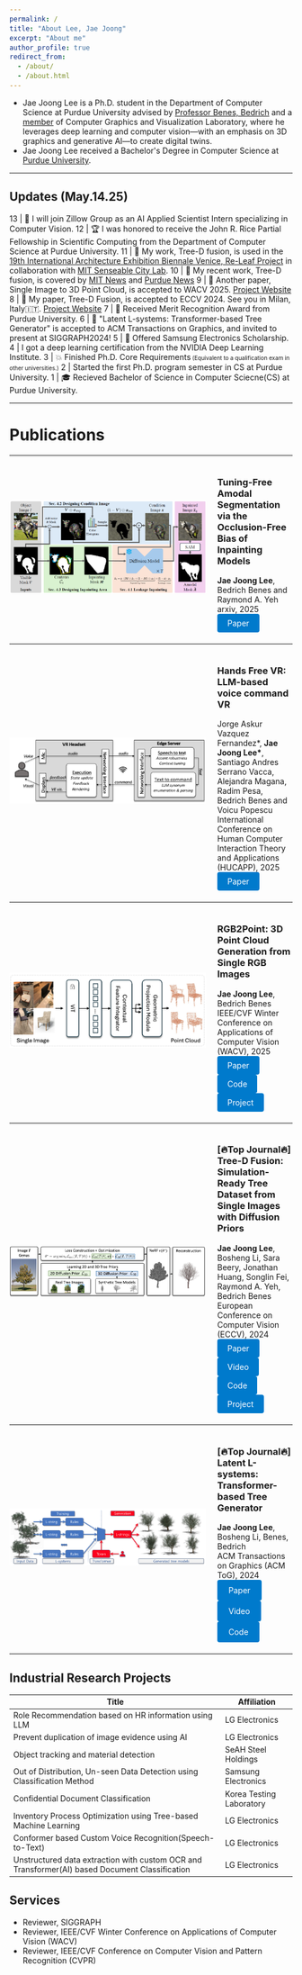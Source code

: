 ```yaml
---
permalink: /
title: "About Lee, Jae Joong"
excerpt: "About me"
author_profile: true
redirect_from:
  - /about/
  - /about.html
---
```


- Jae Joong Lee is a Ph.D. student in the Department of Computer Science at Purdue University advised by [Professor Benes, Bedrich](https://www.cs.purdue.edu/homes/bbenes/) and a [member](https://www.cs.purdue.edu/homes/bbenes/students/) of Computer Graphics and Visualization Laboratory, where he leverages deep learning and computer vision—with an emphasis on 3D graphics and generative AI—to create digital twins.
  <br/>
- Jae Joong Lee received a Bachelor's Degree in Computer Science at [Purdue University](https://www.purdue.edu/).

---

## Updates (May.14.25)

13 | 🎉 I will join Zillow Group as an AI Applied Scientist Intern specializing in Computer Vision.
12 | 🏆 I was honored to receive the John R. Rice Partial Fellowship in Scientific Computing from the Department of Computer Science at Purdue University.
11 | 🤝 My work, Tree-D fusion, is used in the [19th International Architecture Exhibition Biennale Venice, Re-Leaf Project](https://www.labiennale.org/en/architecture/2025/progetti-e-partecipanti) in collaboration with [MIT Senseable City Lab](https://senseable.mit.edu/).
10 | 📰 My recent work, Tree-D fusion, is covered by [MIT News](https://news.mit.edu/2024/advancing-urban-tree-monitoring-ai-powered-digital-twins-1121) and [Purdue News](https://ag.purdue.edu/news/2025/03/3d-tree-reconstruction-algorithm-contributes-to-a-new-era-of-urban-planning.html?feature)
9 | 📜 Another paper, Single Image to 3D Point Cloud, is accepted to WACV 2025. [Project Website](https://www.jaejoonglee.com/wacv25_rgb2point/)
8 | 📜 My paper, Tree-D Fusion, is accepted to ECCV 2024. See you in Milan, Italy🇮🇹. [Project Website](https://www.jaejoonglee.com/treedfusion/)
7 | 🎉 Received Merit Recognition Award from Purdue University.
6 | 📜 "Latent L-systems: Transformer-based Tree Generator" is accepted to ACM Transactions on Graphics, and invited to present at SIGGRAPH2024!
5 | 🎉 Offered Samsung Electronics Scholarship.
4 | I got a deep learning certification from the NVIDIA Deep Learning Institute.
3 | 💥 Finished Ph.D. Core Requirements<font size="1"> (Equivalent to a qualification exam in other universities.)</font>
2 | Started the first Ph.D. program semester in CS at Purdue University.
1 | 🎓 Recieved Bachelor of Science in Computer Sciecne(CS) at Purdue University.

---

# Publications

---

<div style="display: flex; align-items: center; margin-bottom: 20px;">
  <div style="flex: 0 0 350px; margin-right: 20px;">
    <img src="/images/tuningfreeamodal.png" alt="tuningfreeamodal" style="width: 350px; height: auto;">
  </div>
  <div>
    <h3>Tuning-Free Amodal Segmentation via the Occlusion-Free Bias of Inpainting Models</h3>
    <div>
      <strong>Jae Joong Lee</strong>, Bedrich Benes and Raymond A. Yeh
    </div>
    <div>
      arxiv, 2025
    </div>
    <a href="https://arxiv.org/pdf/2503.18947" 
     style="display: inline-block; padding: 8px 18px; background-color: #007acc; color: #fff; text-decoration: none; border-radius: 4px;">
    Paper
  </a>
  </div>
</div>

---


<div style="display: flex; align-items: center; margin-bottom: 20px;">
  <div style="flex: 0 0 350px; margin-right: 20px;">
    <img src="/images/handsfreevr.png" alt="handsfreevr" style="width: 350px; height: auto;">
  </div>
  <div>
    <h3>Hands Free VR: LLM-based voice command VR</h3>
    <div>
      Jorge Askur Vazquez Fernandez*, <strong>Jae Joong Lee*</strong>, Santiago Andres Serrano Vacca, Alejandra Magana, Radim Pesa, Bedrich Benes and Voicu Popescu
    </div>
    <div>
      International Conference on Human Computer Interaction Theory and Applications (HUCAPP), 2025
    </div>
    <a href="https://arxiv.org/pdf/2402.15083" 
     style="display: inline-block; padding: 8px 18px; background-color: #007acc; color: #fff; text-decoration: none; border-radius: 4px;">
    Paper
  </a>
  </div>
</div>

---


<div style="display: flex; align-items: center; margin-bottom: 20px;">
  <div style="flex: 0 0 350px; margin-right: 20px;">
    <img src="/images/rgb2point.png" alt="rgb2point" style="width: 350px; height: auto;">
  </div>
  <div>
    <h3>RGB2Point: 3D Point Cloud Generation from Single RGB Images</h3>
    <div>
      <strong>Jae Joong Lee</strong>, Bedrich Benes
    </div>
    <div>
      IEEE/CVF Winter Conference on Applications of Computer Vision (WACV), 2025 
    </div>
    <a href="https://www.arxiv.org/abs/2407.14979" 
     style="display: inline-block; padding: 8px 18px; background-color: #007acc; color: #fff; text-decoration: none; border-radius: 4px;">
    Paper
   </a>
   <a href="https://github.com/JaeLee18/RGB2point" 
       style="display: inline-block; padding: 8px 18px; background-color: #007acc; color: #fff; text-decoration: none; border-radius: 4px;">
      Code
    </a>
    <a href="https://www.jaejoonglee.com/wacv25_rgb2point/" 
       style="display: inline-block; padding: 8px 18px; background-color: #007acc; color: #fff; text-decoration: none; border-radius: 4px;">
      Project
    </a>
  </div>
</div>

---


<div style="display: flex; align-items: center; margin-bottom: 20px;">
  <div style="flex: 0 0 350px; margin-right: 20px;">
    <img src="/images/treedfusion.png" alt="treedfusion" style="width: 350px; height: auto;">
  </div>
  <div>
    <h3>[🔥Top Journal🔥] Tree-D Fusion: Simulation-Ready Tree Dataset from Single Images with Diffusion Priors</h3>
    <div>
      <strong>Jae Joong Lee</strong>, Bosheng Li, Sara Beery, Jonathan Huang, Songlin Fei, Raymond A. Yeh, Bedrich Benes
    </div>
    <div>
      European Conference on Computer Vision (ECCV), 2024 
    </div>
    <a href="https://www.arxiv.org/abs/2407.10330" 
       style="display: inline-block; padding: 8px 18px; background-color: #007acc; color: #fff; text-decoration: none; border-radius: 4px;">
      Paper
    </a>
    <a href="https://www.youtube.com/watch?v=SQzMkt3bt0E" 
       style="display: inline-block; padding: 8px 18px; background-color: #007acc; color: #fff; text-decoration: none; border-radius: 4px;">
      Video
    </a>
    <a href="https://github.com/JaeLee18/TreeDFusion_ECCV24" 
       style="display: inline-block; padding: 8px 18px; background-color: #007acc; color: #fff; text-decoration: none; border-radius: 4px;">
      Code
    </a>
    <a href="https://www.jaejoonglee.com/treedfusion/" 
       style="display: inline-block; padding: 8px 18px; background-color: #007acc; color: #fff; text-decoration: none; border-radius: 4px;">
      Project
    </a>
  </div>
</div>

---


<div style="display: flex; align-items: center; margin-bottom: 20px;">
  <div style="flex: 0 0 350px; margin-right: 20px;">
    <img src="/images/latentlsystem.png" alt="Latent L-systems" style="width: 350px; height: auto;">
  </div>
  <div>
    <h3>[🔥Top Journal🔥] Latent L-systems: Transformer-based Tree Generator</h3>
    <div>
      <strong>Jae Joong Lee</strong>, Bosheng Li, Benes, Bedrich
    </div>
    <div>
      ACM Transactions on Graphics (ACM ToG), 2024  
    </div>
    <a href="https://dl.acm.org/doi/10.1145/3627101" 
       style="display: inline-block; padding: 10px 20px; background-color: #007acc; color: #fff; text-decoration: none; border-radius: 4px;">
      Paper
    </a>
    <a href="https://www.youtube.com/watch?v=1SPSQ-IwcvQ" 
       style="display: inline-block; padding: 10px 20px; background-color: #007acc; color: #fff; text-decoration: none; border-radius: 4px;">
      Video
    </a>
    <a href="https://github.com/JaeLee18/ACM-TOG-Latent-L-systems-Transformer-based-Tree-Generator" 
       style="display: inline-block; padding: 10px 20px; background-color: #007acc; color: #fff; text-decoration: none; border-radius: 4px;">
      Code
    </a>
  </div>
</div>

---

## Industrial Research Projects

| Title  | Affiliation|
| ------------- | ------------- |
| Role Recommendation based on HR information using LLM | LG Electronics|
| Prevent duplication of image evidence using AI | LG Electronics|
| Object tracking and material detection | SeAH Steel Holdings |
| Out of Distribution, Un-seen Data Detection using Classification Method  | Samsung Electronics  |
| Confidential Document Classification | Korea Testing Laboratory |
| Inventory Process Optimization using Tree-based Machine Learning | LG Electronics |
| Conformer based Custom Voice Recognition(Speech-to-Text)   | LG Electronics |
| Unstructured data extraction with custom OCR and Transformer(AI) based Document Classification | LG Electronics |


## Services
- Reviewer, SIGGRAPH
- Reviewer, IEEE/CVF Winter Conference on Applications of Computer Vision (WACV)
- Reviewer, IEEE/CVF Conference on Computer Vision and Pattern Recognition (CVPR) 

